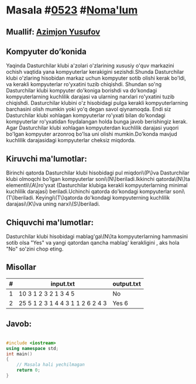 
<h1>Masala #<a href="https://robocontest.uz/tasks/0523">0523</a> #<a href="https://robocontest.uz/tasks?category=1">Noma'lum</a></h1>
<h2> Muallif: <a href="https://robocontest.uz/profile/azimjon_02">Azimjon Yusufov</a></h2>
<h2>Kompyuter do’konida</h2>
<p>Yaqinda Dasturchilar klubi a'zolari o'zlarining xususiy o'quv markazini ochish vaqtida yana kompyuterlar kerakigini sezishdi.Shunda Dasturchilar klubi o'zlaring hisobidan markaz uchun kompyuter sotib olishi kerak bo'ldi, va kerakli kompyuterlar ro'yxatini tuzib chiqishdi. Shundan so'ng Dasturchilar klubi kompyuter do'koniga borishdi va do'kondagi kompyuterlarning kuchlilik darajasi va ularning narxlari ro'yxatini tuzib chiqishdi. Dasturchilar klubini o'z hisobidagi pulga kerakli kompyuterlarning barchasini olish mumkin yoki yo'q degan savol qiynamoqda. Endi siz Dasturchilar klubi xohlagan kompyuterlar ro'yxati bilan do'kondagi kompyuterlar ro'yxatidan foydalangan holda bunga javob berishingiz kerak. Agar Dasturchilar klubi xohlagan kompyuterdan kuchlilik darajasi yuqori bo'lgan kompyuter arzonroq bo'lsa uni olishi mumkin.Do'konda mavjud kuchlilik darajasidagi kompyuterlar cheksiz miqdorda.</p>
<h2>Kiruvchi ma'lumotlar:</h2>
<p>Birinchi qatorda Dasturchilar klubi hisobidagi pul miqdori\(P\)va Dasturchilar klubi olmoqchi bo'lgan kompyuterlar soni\(N\)beriladi.Ikkinchi qatorda\(N\)ta elementli\(A\)ro'yxat (Dasturchilar klubiga kerakli kompyuterlarning minimal kuchlilik darajasi) beriladi.Uchinchi qatorda do'kondagi kompyuterlar soni\(T\)beriladi. Keyingi\(T\)qatorda do'kondagi kompyuterning kuchlilik darajasi\(K\)va uning narxi\(S\)beriladi.</p>
<h2>Chiquvchi ma'lumotlar:</h2>
<p>Dasturchilar klubi hisobidagi mablag'ga\(N\)ta kompyuterlarning hammasini sotib olsa "Yes" va yangi qatordan qancha mablag' kerakligini , aks hola "No" so'zini chop eting.</p>
<h2>Misollar</h2>
<table>
    <thead>
        <tr>
            <th>#</th>
            <th>input.txt</th>
            <th>output.txt</th>
        </tr>
    </thead>
    <tbody>
            <tr>
                <td>1</td>
                <td>10 3
1 2 3 
2
1 3
4 5</td>
                <td>No</td>
            </tr>
            <tr>
                <td>2</td>
                <td>25 5
1 2 3 1 4 
4
3 1
1 2
6 2
4 3</td>
                <td>Yes
6</td>
            </tr>
    </tbody>
    </table>
    
<h2>Javob:</h2>

######
```cpp
#include <iostream>
using namespace std;
int main()
{
    // Masala hali yechilmagan
    return 0;
}
```
